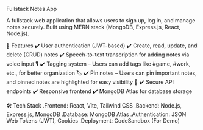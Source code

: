 Fullstack Notes App

A fullstack web application that allows users to sign up, log in, and manage notes securely. Built using MERN stack (MongoDB, Express.js, React, Node.js).

🚀 Features
✔️ User authentication (JWT-based)
✔️ Create, read, update, and delete (CRUD) notes
✔️ Speech-to-text transcription for adding notes via voice input 🎙️
✔️ Tagging system – Users can add tags like #game, #work, etc., for better organization 🏷️
✔️ Pin notes – Users can pin important notes, and pinned notes are highlighted for easy visibility 📌
✔️ Secure API endpoints
✔️ Responsive frontend
✔️ MongoDB Atlas for database storage

🛠 Tech Stack
.Frontend: React, Vite, Tailwind CSS
.Backend: Node.js, Express.js, MongoDB
.Database: MongoDB Atlas
.Authentication: JSON Web Tokens (JWT), Cookies
.Deployment: CodeSandbox (For Demo)

